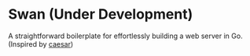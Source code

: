 # Swan (Under Development)
A straightforward boilerplate for effortlessly building a web server in Go.
(Inspired by [caesar](http://github.com/caesar-rocks))
